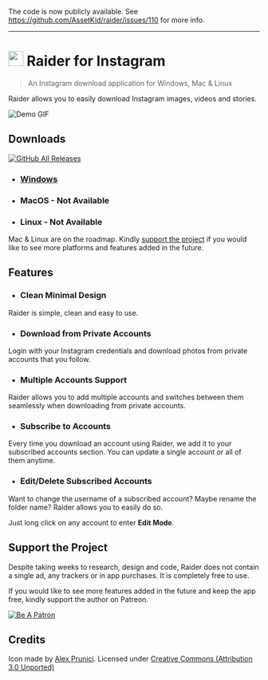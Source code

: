 The code is now publicly available. See https://github.com/AssetKid/raider/issues/110 for more info.

---
# <img src="icons/icon.ico" height="30px" /> Raider for Instagram
> An Instagram download application for Windows, Mac & Linux

Raider allows you to easily download Instagram images, videos and stories.

![Demo GIF](showcase/ss.png)

## Downloads

[![GitHub All Releases](https://img.shields.io/github/downloads/assetkid/raider-release/total?label=Total%20Downloads&style=for-the-badge)](https://github.com/AssetKid/raider-release/releases)

* ### [Windows](https://github.com/AssetKid/raider-release/releases/latest)
* ### MacOS - Not Available
* ### Linux - Not Available

Mac & Linux are on the roadmap. Kindly [support the project](#support-the-project) if you would like to see more platforms and features added in the future.

## Features

* ### Clean Minimal Design

Raider is simple, clean and easy to use.

* ### Download from Private Accounts

Login with your Instagram credentials and download photos from private accounts that you follow.

* ### Multiple Accounts Support

Raider allows you to add multiple accounts and switches between them seamlessly when downloading from private accounts.

* ### Subscribe to Accounts

Every time you download an account using Raider, we add it to your subscribed accounts section. You can update a single account or all of them anytime.

* ### Edit/Delete Subscribed Accounts

Want to change the username of a subscribed account? Maybe rename the folder name? Raider allows you to easily do so.

Just long click on any account to enter **Edit Mode**.

## Support the Project

Despite taking weeks to research, design and code, Raider does not contain a single ad, any trackers or in app purchases. It is completely free to use.

If you would like to see more features added in the future and keep the app free, kindly support the author on Patreon.

<a href="https://www.patreon.com/assetkid" target="_blank" rel="noopener noreferrer">![Be A Patron](icons/patreon.png)</a>

## Credits

Icon made by [Alex Prunici](https://www.iconfinder.com/AlexAPR). Licensed under [Creative Commons (Attribution 3.0 Unported)](https://creativecommons.org/licenses/by/3.0/)

<!--- Wallpaper https://www.pexels.com/photo/silhouette-of-mountains-during-dawn-1809644/ --->
